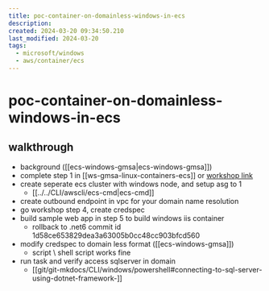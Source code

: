 ```yaml
---
title: poc-container-on-domainless-windows-in-ecs
description: 
created: 2024-03-20 09:34:50.210
last_modified: 2024-03-20
tags:
  - microsoft/windows
  - aws/container/ecs
---
```

# poc-container-on-domainless-windows-in-ecs

## walkthrough

- background ([[ecs-windows-gmsa|ecs-windows-gmsa]])
- complete step 1 in [[ws-gmsa-linux-containers-ecs]] or [workshop link](https://catalog.us-east-1.prod.workshops.aws/workshops/a6761c4f-f1f8-44e9-8455-fda420122632/en-US/3-domainless-authentication/step-1-deploy-infrastructure) 
- create seperate ecs cluster with windows node, and setup asg to 1
    - [[../../CLI/awscli/ecs-cmd|ecs-cmd]]
- create outbound endpoint in vpc for your domain name resolution
- go workshop step 4, create credspec
- build sample web app in step 5 to build windows iis container 
    - rollback to .net6 commit id 1d58ce653829dea3a63005b0cc48cc903bfcd560
- modify credspec to domain less format ([[ecs-windows-gmsa]])
    - script \\ shell script works fine
- run task and verify access sqlserver in domain 
    - [[git/git-mkdocs/CLI/windows/powershell#connecting-to-sql-server-using-dotnet-framework-]]



